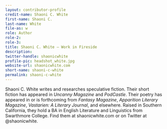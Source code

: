 ```yaml
---
layout: contributor-profile
credit-name: Shaoni C. White
first-name: Shaoni C.
last-name: White
file-as: w
role: Author
role-2:
role-3:
title: Shaoni C. White — Work in Fireside
description:
twitter-handle: shaonicwhite
profile-pic: headshot_white.jpg
website-url: shaonicwhite.com
short-name: shaoni-c-white
permalink: shaoni-c-white
---
```


Shaoni C. White writes and researches speculative fiction. Their short fiction has appeared in _Uncanny Magazine_ and _PodCastle_. Their poetry has appeared in or is forthcoming from _Fantasy Magazine_, _Apparition Literary Magazine_, _Vastarien: A Literary Journal_, and elsewhere. Raised in Southern California, they hold a BA in English Literature and Linguistics from Swarthmore College. Find them at shaonicwhite.com or on Twitter at @shaonicwhite.
